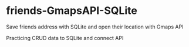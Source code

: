 # friends-GmapsAPI-SQLite
Save friends address with SQLite and open their location with Gmaps API

Practicing CRUD data to SQLite and connect API

